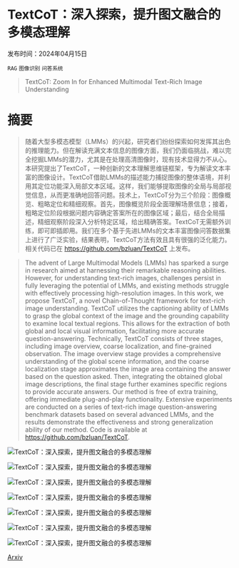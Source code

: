 # TextCoT：深入探索，提升图文融合的多模态理解

发布时间：2024年04月15日

`RAG` `图像识别` `问答系统`

> TextCoT: Zoom In for Enhanced Multimodal Text-Rich Image Understanding

# 摘要

> 随着大型多模态模型（LMMs）的兴起，研究者们纷纷探索如何发挥其出色的推理能力。但在解读充满文本信息的图像方面，我们仍面临挑战，难以完全挖掘LMMs的潜力，尤其是在处理高清图像时，现有技术显得力不从心。本研究提出了TextCoT，一种创新的文本理解思维链框架，专为解读文本丰富的图像设计。TextCoT借助LMMs的描述能力捕捉图像的整体语境，并利用其定位功能深入局部文本区域。这样，我们能够提取图像的全局与局部视觉信息，从而更准确地回答问题。技术上，TextCoT分为三个阶段：图像概览、粗略定位和精细观察。首先，图像概览阶段全面理解场景信息；接着，粗略定位阶段根据问题内容确定答案所在的图像区域；最后，结合全局描述，精细观察阶段深入分析特定区域，给出精确答案。TextCoT无需额外训练，即可即插即用。我们在多个基于先进LMMs的文本丰富图像问答数据集上进行了广泛实验，结果表明，TextCoT方法有效且具有很强的泛化能力。相关代码已在 https://github.com/bzluan/TextCoT 上发布。

> The advent of Large Multimodal Models (LMMs) has sparked a surge in research aimed at harnessing their remarkable reasoning abilities. However, for understanding text-rich images, challenges persist in fully leveraging the potential of LMMs, and existing methods struggle with effectively processing high-resolution images. In this work, we propose TextCoT, a novel Chain-of-Thought framework for text-rich image understanding. TextCoT utilizes the captioning ability of LMMs to grasp the global context of the image and the grounding capability to examine local textual regions. This allows for the extraction of both global and local visual information, facilitating more accurate question-answering. Technically, TextCoT consists of three stages, including image overview, coarse localization, and fine-grained observation. The image overview stage provides a comprehensive understanding of the global scene information, and the coarse localization stage approximates the image area containing the answer based on the question asked. Then, integrating the obtained global image descriptions, the final stage further examines specific regions to provide accurate answers. Our method is free of extra training, offering immediate plug-and-play functionality. Extensive experiments are conducted on a series of text-rich image question-answering benchmark datasets based on several advanced LMMs, and the results demonstrate the effectiveness and strong generalization ability of our method. Code is available at https://github.com/bzluan/TextCoT.

![TextCoT：深入探索，提升图文融合的多模态理解](../../../paper_images/2404.09797/x1.png)

![TextCoT：深入探索，提升图文融合的多模态理解](../../../paper_images/2404.09797/x2.png)

![TextCoT：深入探索，提升图文融合的多模态理解](../../../paper_images/2404.09797/x3.png)

![TextCoT：深入探索，提升图文融合的多模态理解](../../../paper_images/2404.09797/x4.png)

![TextCoT：深入探索，提升图文融合的多模态理解](../../../paper_images/2404.09797/x5.png)

![TextCoT：深入探索，提升图文融合的多模态理解](../../../paper_images/2404.09797/x6.png)

![TextCoT：深入探索，提升图文融合的多模态理解](../../../paper_images/2404.09797/x7.png)

[Arxiv](https://arxiv.org/abs/2404.09797)